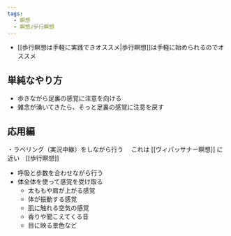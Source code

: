 ```yaml
---
tags:
  - 瞑想
  - 瞑想/歩行瞑想
---
```

- [[歩行瞑想は手軽に実践できオススメ|歩行瞑想]]は手軽に始められるのでオススメ 

## 単純なやり方
-  歩きながら足裏の感覚に注意を向ける
-  雑念が湧いてきたら、そっと足裏の感覚に注意を戻す

## 応用編
・ラベリング（実況中継）をしながら行う
　これは [[ヴィパッサナー瞑想]] に近い　[[歩行瞑想]]
- 呼吸と歩数を合わせながら行う
- 体全体を使って感覚を受け取る
	- 太ももや肩が上がる感覚
	- 体が振動する感覚
	- 肌に触れる空気の感覚
	- 香りや聞こえてくる音
	- 目に映る景色など

